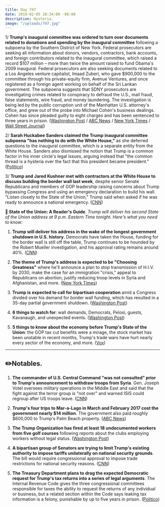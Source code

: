 ```yaml
---
title: Day 747
date: 2019-02-05 10:34:00 -08:00
description: Hysteria.
image: "/uploads/747.jpg"
---
```


1/ **Trump's inaugural committee was ordered to turn over documents related to donations and spending by the inaugural committee** following a subpoena by the Southern District of New York. Federal prosecutors are seeking all information about donors, vendors, contractors, bank accounts, and foreign contributors related to the inaugural committee, which raised a record $107 million – more than twice the amount raised to fund Obama's 2009 inaugural. Federal prosecutors are also seeking documents related to a Los Angeles venture capitalist, Imaad Zuberi, who gave $900,000 to the committee through his private-equity firm, Avenue Ventures, and once registered as a foreign agent working on behalf of the Sri Lankan government. The subpoena suggests that SDNY prosecutors are investigating crimes related to conspiracy to defraud the U.S., mail fraud, false statements, wire fraud, and money laundering. The investigation is being led by the public corruption unit of the Manhattan U.S. attorney's office, and grew out of the probe into Michael Cohen's business dealings. Cohen has since pleaded guilty to eight charges and has been sentenced to three years in prison. ([Washington Post](http://www.washingtonpost.com/politics/federal-prosecutors-issue-sweeping-subpoena-for-documents-from-trump-inaugural-committee-a-sign-of-a-deepening-criminal-probe/2019/02/04/b6382642-28e5-11e9-8eef-0d74f4bf0295_story.html) / [ABC News](https://abcnews.go.com/Politics/york-prosecutors-seek-records-trump-inauguration-committee-sources/story?id=60841246) / [New York Times](https://www.nytimes.com/2019/02/04/us/politics/trump-inaugural-committee-subpoena.html) / [Wall Street Journal](https://www.wsj.com/articles/lawyers-for-trump-inaugural-committee-receive-subpoena-for-documents-11549325383))

2/ **Sarah Huckabee Sanders claimed the Trump inaugural committee subpoena "has nothing to do with the White House,"** as she deferred questions to the inaugural committee, which is a separate entity from the White House. Sanders also dismissed the notion that Trump is a common factor in his inner circle's legal issues, arguing instead that "the common thread is a hysteria over the fact that this president became president." ([Politico](https://www.politico.com/story/2019/02/05/trump-inaugural-committee-subpoena-1146128))

3/ **Trump and Jared Kushner met with contractors at the White House to discuss building the border wall last week**, despite senior Senate Republicans and members of GOP leadership raising concerns about Trump bypassing Congress and using an emergency declaration to build his wall. "Listen closely to the State of the Union," Trump said when asked if he was ready to announce a national emergency. ([CNN](https://www.cnn.com/2019/02/05/politics/trump-contractors-border-wall-national-emergency/index.html))

**👑 State of the Union: A Reader's Guide**.
*Trump will deliver his second State of the Union address at 9 p.m. Eastern Time tonight. Here's what you need to know:*

1. **Trump will deliver his address in the wake of the longest government shutdown in U.S. history**. Democrats have taken the House, funding for the border wall is still off the table, Trump continues to be hounded by the Robert Mueller investigation, and his approval rating remains around 40%. ([CNN](https://www.cnn.com/2019/02/05/politics/readers-guide-to-the-state-of-the-union/index.html))

2. **The theme of Trump's address is expected to be "Choosing Greatness"** where he'll announce a plan to stop transmission of H.I.V. by 2030, make the case for an immigration "crisis," appeal to Republicans on abortion, justify reducing troop levels in Syria and Afghanistan, and more. ([New York Times](https://www.nytimes.com/2019/02/05/us/politics/time-of-state-of-the-union.html))

3. **Trump is expected to call for bipartisan cooperation** amid a Congress divided over his demand for border wall funding, which has resulted in a 35-day partial government shutdown. ([Washington Post](https://www.washingtonpost.com/powerpost/trumps-2019-state-of-the-union-address/2019/02/05/d2dd57f4-28a4-11e9-b2fc-721718903bfc_story.html))

4. **6 things to watch for**: wall demands, Democrats, Pelosi, guests, Kavanaugh, and unexpected events. ([Washington Post](https://www.washingtonpost.com/politics/2019/02/05/things-watch-trumps-state-union/))

5. **5 things to know about the economy before Trump's State of the Union**: the GOP tax cut benefits were a mirage, the stock market has been unstable in recent months, Trump's trade wars have hurt nearly every sector of the economy, and more. ([Vox](https://www.vox.com/2019/2/5/18210757/state-of-union-2019-economy-fact-check))

---

## ✏️Notables.

1. **The commander of U.S. Central Command "was not consulted" prior to Trump's announcement to withdraw troops from Syria**. Gen. Joseph Votel oversees military operations in the Middle East and said that the fight against the terror group is "not over" and warned ISIS could regroup after US troops leave. ([CNN](https://www.cnn.com/2019/02/05/politics/votel-trump-syria-withdrawal/index.html))

2. **Trump's four trips to Mar-a-Lago in March and February 2017 cost the government nearly $14 million**. The government also paid roughly $600,000 to Trump's Palm Beach property. ([ABC News](https://abcnews.go.com/Politics/trumps-early-trips-mar-lago-cost-14-million/story?id=60853784))

3. **The Trump Organization has fired at least 18 undocumented workers from five golf courses** following reports about the clubs employing workers without legal status. ([Washington Post](https://www.washingtonpost.com/politics/purge-of-undocumented-workers-by-the-presidents-company-spreads-to-at-least-5-trump-golf-courses/2019/02/04/99454e4a-2690-11e9-ba08-caf4ff5a3433_story.html))

4. **A bipartisan group of Senators are trying to limit Trump's existing authority to impose tariffs unilaterally on national security grounds**. The bill would require congressional approval to impose trade restrictions for national security reasons. ([CNN](https://www.cnn.com/2019/02/05/politics/trump-trade-congress/index.html))

5. **The Treasury Department plans to drag the expected Democratic request for Trump's tax returns into a series of legal arguments**. The Internal Revenue Code gives the three congressional committees responsible for taxes the ability to request the returns of any individual or business, but a related section within the Code says leaking tax information is a felony, punishable by up to five years in prison. ([Politico](https://www.politico.com/story/2019/02/05/trump-tax-returns-congress-strategy-1145767))
